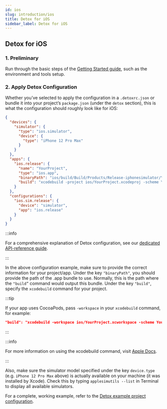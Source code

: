 ```yaml
---
id: ios
slug: introduction/ios
title: Detox for iOS
sidebar_label: Detox for iOS
---
```


## Detox for iOS

### 1. Preliminary

Run through the basic steps of the [Getting Started guide](introduction/getting-started.md), such as the environment and tools setup.

### 2. Apply Detox Configuration

Whether you’ve selected to apply the configuration in a  `.detoxrc.json` or bundle it into your project’s `package.json` (under the `detox` section), this is what the configuration should roughly look like for iOS:

```json
{
  "devices": {
    "simulator": {
      "type": "ios.simulator",
      "device": {
        "type": "iPhone 12 Pro Max"
      }
    }
  },
  "apps": {
    "ios.release": {
      "name": "YourProject",
      "type": "ios.app",
      "binaryPath": "ios/build/Build/Products/Release-iphonesimulator/YourProject.app",
      "build": "xcodebuild -project ios/YourProject.xcodeproj -scheme YourProject -sdk iphonesimulator -derivedDataPath ios/build"
    }
  },
  "configurations": {
    "ios.sim.release": {
      "device": "simulator",
      "app": "ios.release"
    }
  }
}
```

:::info

For a comprehensive explanation of Detox configuration, see our [dedicated API-reference guide](config/overview.md).

:::

In the above configuration example, make sure to provide the correct information for your project/app. Under the key `"binaryPath"`, you should provide the path of the .app bundle to use. Normally, this is the path where the `"build”` command would output this bundle. Under the key `"build"`, specify the `xcodebuild` command for your project.

:::tip

If your app uses CocoaPods, pass `-workspace` in your `xcodebuild` command, for example:

```json
"build": "xcodebuild -workspace ios/YourProject.xcworkspace -scheme YourProject -sdk iphonesimulator -derivedDataPath ios/build"
```

:::

:::info

For more information on using the xcodebuild command, visit [Apple Docs](https://developer.apple.com/library/archive/technotes/tn2339/_index.html#//apple_ref/doc/uid/DTS40014588-CH1-HOW_DO_I_BUILD_MY_PROJECTS_FROM_THE_COMMAND_LINE_).

:::

Also, make sure the simulator model specified under the key `device.type` (e.g. `iPhone 12 Pro Max` above) is actually available on your machine (it was installed by Xcode). Check this by typing `applesimutils --list` in Terminal to display all available simulators.

For a complete, working example, refer to the [Detox example project configuration](https://github.com/wix/Detox/blob/master/detox/test/package.json).
